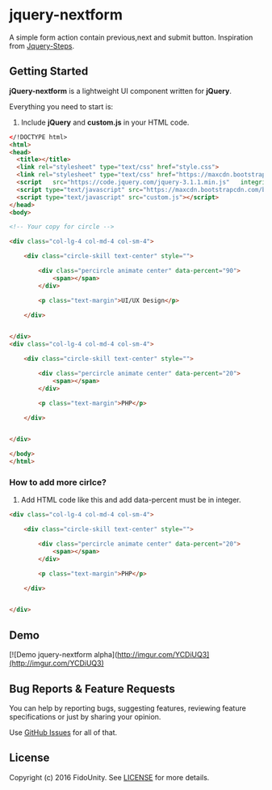 # jquery-nextform

A simple form action contain previous,next and submit button.
Inspiration from [Jquery-Steps](https://github.com/rstaib/jquery-steps).

## Getting Started

**jQuery-nextform** is a lightweight UI component written for **jQuery**.

Everything you need to start is:

1. Include **jQuery** and **custom.js** in your HTML code.

```html
</!DOCTYPE html>
<html>
<head>
  <title></title>
  <link rel="stylesheet" type="text/css" href="style.css">
  <link rel="stylesheet" type="text/css" href="https://maxcdn.bootstrapcdn.com/bootstrap/3.3.7/css/bootstrap.min.css">
  <script   src="https://code.jquery.com/jquery-3.1.1.min.js"   integrity="sha256-hVVnYaiADRTO2PzUGmuLJr8BLUSjGIZsDYGmIJLv2b8="   crossorigin="anonymous"></script>
  <script type="text/javascript" src="https://maxcdn.bootstrapcdn.com/bootstrap/3.3.7/js/bootstrap.min.js"></script>
  <script type="text/javascript" src="custom.js"></script>
</head>
<body>

<!-- Your copy for circle -->

<div class="col-lg-4 col-md-4 col-sm-4">

    <div class="circle-skill text-center" style="">

        <div class="percircle animate center" data-percent="90">
            <span></span>
        </div>

        <p class="text-margin">UI/UX Design</p>

    </div>


</div>
<div class="col-lg-4 col-md-4 col-sm-4">

    <div class="circle-skill text-center" style="">

        <div class="percircle animate center" data-percent="20">
            <span></span>
        </div>

        <p class="text-margin">PHP</p>

    </div>


</div>

</body>
</html>
```

### How to add more cirlce?

1. Add HTML code like this and add data-percent must be in integer.

```html
<div class="col-lg-4 col-md-4 col-sm-4">

    <div class="circle-skill text-center" style="">

        <div class="percircle animate center" data-percent="20">
            <span></span>
        </div>

        <p class="text-margin">PHP</p>

    </div>


</div>
```


## Demo

[![Demo jquery-nextform alpha](http://imgur.com/YCDiUQ3](http://imgur.com/YCDiUQ3)


## Bug Reports & Feature Requests

You can help by reporting bugs, suggesting features, reviewing feature specifications or just by sharing your opinion.

Use [GitHub Issues](https://github.com/fido93/jquery-nextform/issues) for all of that.



## License

Copyright (c) 2016 FidoUnity. See [LICENSE](https://github.com/fido93/jquery-nextform/blob/master/LICENSE) for more details.
